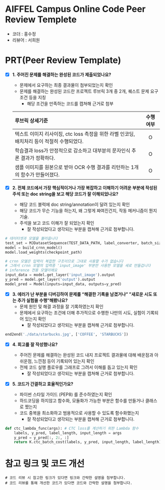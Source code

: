 # AIFFEL Campus Online Code Peer Review Templete
- 코더 : 홍수정
- 리뷰어 : 서희원


# PRT(Peer Review Template)
- [X]  **1. 주어진 문제를 해결하는 완성된 코드가 제출되었나요?**
    - 문제에서 요구하는 최종 결과물이 첨부되었는지 확인
    - 문제를 해결하는 완성된 코드란 프로젝트 루브릭 3개 중 2개, 
      퀘스트 문제 요구조건 등을 지칭
        - 해당 조건을 만족하는 코드를 캡쳐해 근거로 첨부

    |루브릭 상세기준|수행 여부|
    |:--|:--:|
    |텍스트 이미지 리사이징, ctc loss 측정을 위한 라벨 인코딩, 배치처리 등이 적절히 수행되었다.|O|
    |학습결과 loss가 안정적으로 감소하고 대부분의 문자인식 추론 결과가 정확하다.|O|
    |샘플 이미지를 원본으로 받아 OCR 수행 결과를 리턴하는 1개의 함수가 만들어졌다.|O|
    
- [X]  **2. 전체 코드에서 가장 핵심적이거나 가장 복잡하고 이해하기 어려운 부분에 작성된 
  주석 또는 doc string을 보고 해당 코드가 잘 이해되었나요?**
    - 해당 코드 블럭에 doc string/annotation이 달려 있는지 확인
    - 해당 코드가 무슨 기능을 하는지, 왜 그렇게 짜여진건지, 작동 메커니즘이 뭔지 기술.
    - 주석을 보고 코드 이해가 잘 되었는지 확인
        - 잘 작성되었다고 생각되는 부분을 캡쳐해 근거로 첨부합니다.

```python
# 데이터셋과 모델을 불러옵니다
test_set = MJDatasetSequence(TEST_DATA_PATH, label_converter, batch_size=BATCH_SIZE, character=TARGET_CHARACTERS)
model = build_crnn_model()
model.load_weights(checkpoint_path)

# crnn 모델은 입력이 복잡한 구조이므로 그대로 사용할 수가 없습니다
# 그래서 crnn 모델의 입력중 'input_image' 부분만 사용한 모델을 새로 만들겁니다
# inference 전용 모델이에요 
input_data = model.get_layer('input_image').output
y_pred = model.get_layer('output').output
model_pred = Model(inputs=input_data, outputs=y_pred)
```
  
- [X]  **3. 에러가 난 부분을 디버깅하여 문제를 “해결한 기록을 남겼거나” 
  ”새로운 시도 또는 추가 실험을 수행”해봤나요?**
    - 문제 원인 및 해결 과정을 잘 기록하였는지 확인
    - 문제에서 요구하는 조건에 더해 추가적으로 수행한 나만의 시도, 
      실험이 기록되어 있는지 확인
        - 잘 작성되었다고 생각되는 부분을 캡쳐해 근거로 첨부합니다.
     
```python
end2end('./data/starbucks.jpg', ['COFFEE', 'STARBUCKS'])
```
  
- [X]  **4. 회고를 잘 작성했나요?**
    - 주어진 문제를 해결하는 완성된 코드 내지 프로젝트 결과물에 대해
    배운점과 아쉬운점, 느낀점 등이 기록되어 있는지 확인
    - 전체 코드 실행 플로우를 그래프로 그려서 이해를 돕고 있는지 확인
        - 잘 작성되었다고 생각되는 부분을 캡쳐해 근거로 첨부합니다.
    
- [X]  **5. 코드가 간결하고 효율적인가요?**
    - 파이썬 스타일 가이드 (PEP8) 를 준수하였는지 확인
    - 하드코딩을 하지않고 함수화, 모듈화가 가능한 부분은 함수를 만들거나 클래스로 짰는지
    - 코드 중복을 최소화하고 범용적으로 사용할 수 있도록 함수화했는지
        - 잘 작성되었다고 생각되는 부분을 캡쳐해 근거로 첨부합니다.
     
```python
def ctc_lambda_func(args): # CTC loss를 계산하기 위한 Lambda 함수
    labels, y_pred, label_length, input_length = args
    y_pred = y_pred[:, 2:, :]
    return K.ctc_batch_cost(labels, y_pred, input_length, label_length)
```


# 참고 링크 및 코드 개선
```
# 코드 리뷰 시 참고한 링크가 있다면 링크와 간략한 설명을 첨부합니다.
# 코드 리뷰를 통해 개선한 코드가 있다면 코드와 간략한 설명을 첨부합니다.
